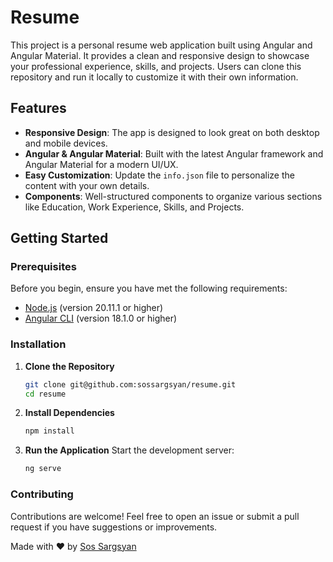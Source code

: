 # Resume

This project is a personal resume web application built using Angular and Angular Material. It provides a clean and responsive design to showcase your professional experience, skills, and projects. Users can clone this repository and run it locally to customize it with their own information.

## Features

- **Responsive Design**: The app is designed to look great on both desktop and mobile devices.
- **Angular & Angular Material**: Built with the latest Angular framework and Angular Material for a modern UI/UX.
- **Easy Customization**: Update the `info.json` file to personalize the content with your own details.
- **Components**: Well-structured components to organize various sections like Education, Work Experience, Skills, and Projects.

## Getting Started

### Prerequisites

Before you begin, ensure you have met the following requirements:

- [Node.js](https://nodejs.org/) (version 20.11.1 or higher)
- [Angular CLI](https://angular.io/cli) (version 18.1.0 or higher)

### Installation

1. **Clone the Repository**

   ```bash
   git clone git@github.com:sossargsyan/resume.git
   cd resume
   ```

2. **Install Dependencies**

   ```bash
   npm install
   ```

3. **Run the Application**
   Start the development server:
   ```bash
   ng serve
   ```

### Contributing

Contributions are welcome! Feel free to open an issue or submit a pull request if you have suggestions or improvements.

Made with ❤️ by [Sos Sargsyan](https://github.com/sossargsyan)
